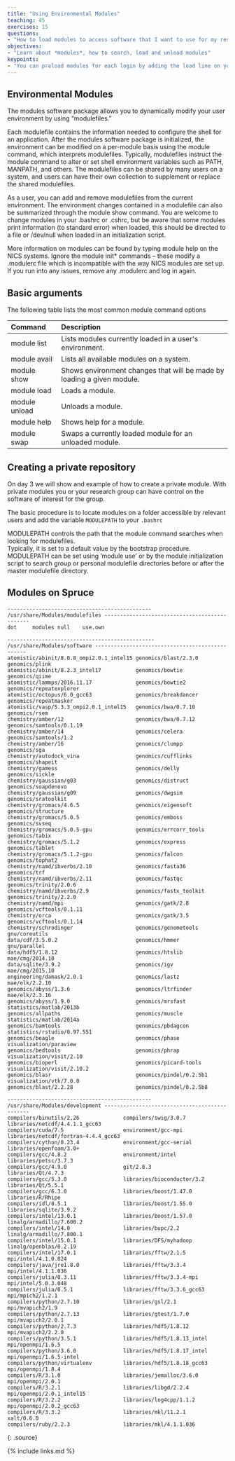 ```yaml
---
title: "Using Environmental Modules"
teaching: 45
exercises: 15
questions:
- "How to load modules to access software that I want to use for my research?"
objectives:
- "Learn about *modules*, how to search, load and unload modules"
keypoints:
- "You can preload modules for each login by adding the load line on your .bashrc"
---
```


## Environmental Modules

The modules software package allows you to dynamically modify your user environment by using “modulefiles.”

Each modulefile contains the information needed to configure the shell for an application. After the modules software package is initialized, the environment can be modified on a per-module basis using the module command, which interprets modulefiles. Typically, modulefiles instruct the module command to alter or set shell environment variables such as PATH, MANPATH, and others. The modulefiles can be shared by many users on a system, and users can have their own collection to supplement or replace the shared modulefiles.

As a user, you can add and remove modulefiles from the current environment. The environment changes contained in a modulefile can also be summarized through the module show command. You are welcome to change modules in your .bashrc or .cshrc, but be aware that some modules print information (to standard error) when loaded, this should be directed to a file or /dev/null when loaded in an initialization script.

More information on modules can be found by typing module help on the NICS systems. Ignore the module init* commands – these modify a .modulerc file which is incompatible with the way NICS modules are set up. If you run into any issues, remove any .modulerc and log in again.

## Basic arguments

The following table lists the most common module command options

| Command	| Description |
|:--------|:------------|
| module list	  | Lists modules currently loaded in a user's environment. |
| module avail  | Lists all available modules on a system. |
| module show	  | Shows environment changes that will be made by loading a given module. |
| module load	  | Loads a module. |
| module unload	| Unloads a module. |
| module help	  | Shows help for a module. |
| module swap	  | Swaps a currently loaded module for an unloaded module. |

## Creating a private repository

On day 3 we will show and example of how to create a private module.
With private modules you or your research group can have control on the software
of interest for the group.

The basic procedure is to locate modules on a folder accessible by relevant users
and add the variable `MODULEPATH` to your `.bashrc`

MODULEPATH controls the path that the module command searches when looking for
modulefiles.  
Typically, it is set  to a  default  value by the bootstrap procedure.  
MODULEPATH can be set using ’module use’ or by the module initialization
script to search group or personal modulefile directories before  or  after
the master modulefile directory.

## Modules on Spruce

~~~
---------------------------------------------- /usr/share/Modules/modulefiles ----------------------------------------------
dot     modules null    use.own

----------------------------------------------- /usr/share/Modules/software ------------------------------------------------
atomistic/abinit/8.0.8_ompi2.0.1_intel15 genomics/blast/2.3.0                     genomics/plink
atomistic/abinit/8.2.3_intel17           genomics/bowtie                          genomics/qiime
atomistic/lammps/2016.11.17              genomics/bowtie2                         genomics/repeatexplorer
atomistic/octopus/6.0_gcc63              genomics/breakdancer                     genomics/repeatmasker
atomistic/vasp/5.3.3_ompi2.0.1_intel15   genomics/bwa/0.7.10                      genomics/rsem
chemistry/amber/12                       genomics/bwa/0.7.12                      genomics/samtools/0.1.19
chemistry/amber/14                       genomics/celera                          genomics/samtools/1.2
chemistry/amber/16                       genomics/clumpp                          genomics/sga
chemistry/autodock_vina                  genomics/cufflinks                       genomics/shapeit
chemistry/gamess                         genomics/delly                           genomics/sickle
chemistry/gaussian/g03                   genomics/distruct                        genomics/soapdenovo
chemistry/gaussian/g09                   genomics/dwgsim                          genomics/sratoolkit
chemistry/gromacs/4.6.5                  genomics/eigensoft                       genomics/structure
chemistry/gromacs/5.0.5                  genomics/emboss                          genomics/svseq
chemistry/gromacs/5.0.5-gpu              genomics/errcorr_tools                   genomics/tabix
chemistry/gromacs/5.1.2                  genomics/express                         genomics/tablet
chemistry/gromacs/5.1.2-gpu              genomics/falcon                          genomics/tophat2
chemistry/namd/ibverbs/2.10              genomics/fasta36                         genomics/trf
chemistry/namd/ibverbs/2.11              genomics/fastqc                          genomics/trinity/2.0.6
chemistry/namd/ibverbs/2.9               genomics/fastx_toolkit                   genomics/trinity/2.2.0
chemistry/namd/mpi                       genomics/gatk/2.8                        genomics/vcftools/0.1.11
chemistry/orca                           genomics/gatk/3.5                        genomics/vcftools/0.1.14
chemistry/schrodinger                    genomics/genometools                     gnu/coreutils
data/cdf/3.5.0.2                         genomics/hmmer                           gnu/parallel
data/hdf5/1.8.12                         genomics/htslib                          mae/cmg/2014.10
data/sqlite/3.9.2                        genomics/igv                             mae/cmg/2015.10
engineering/damask/2.0.1                 genomics/lastz                           mae/elk/2.2.10
genomics/abyss/1.3.6                     genomics/ltrfinder                       mae/elk/2.3.16
genomics/abyss/1.9.0                     genomics/mrsfast                         statistics/matlab/2013b
genomics/allpaths                        genomics/muscle                          statistics/matlab/2014a
genomics/bamtools                        genomics/pbdagcon                        statistics/rstudio/0.97.551
genomics/beagle                          genomics/phase                           visualization/paraview
genomics/bedtools                        genomics/phrap                           visualization/visit/2.10
genomics/bioperl                         genomics/picard-tools                    visualization/visit/2.10.2
genomics/blasr                           genomics/pindel/0.2.5b1                  visualization/vtk/7.0.0
genomics/blast/2.2.28                    genomics/pindel/0.2.5b8

---------------------------------------------- /usr/share/Modules/development ----------------------------------------------
compilers/binutils/2.26              compilers/swig/3.0.7                 libraries/netcdf/4.4.1.1_gcc63
compilers/cuda/7.5                   environment/gcc-mpi                  libraries/netcdf/fortran-4.4.4_gcc63
compilers/cython/0.23.4              environment/gcc-serial               libraries/openfoam/3.0+
compilers/gcc/4.8.2                  environment/intel                    libraries/petsc/3.7.3
compilers/gcc/4.9.0                  git/2.8.3                            libraries/Qt/4.7.3
compilers/gcc/5.3.0                  libraries/bioconductor/3.2           libraries/Qt/5.5.1
compilers/gcc/6.3.0                  libraries/boost/1.47.0               libraries/R/Rhipe
compilers/idl/8.5.1                  libraries/boost/1.55.0               libraries/sqlite/3.9.2
compilers/intel/13.0.1               libraries/boost/1.57.0               linalg/armadillo/7.600.2
compilers/intel/14.0                 libraries/bupc/2.2                   linalg/armadillo/7.800.1
compilers/intel/15.0.1               libraries/DFS/myhadoop               linalg/openblas/0.2.19
compilers/intel/17.0.1               libraries/fftw/2.1.5                 mpi/intel/4.1.0.024
compilers/java/jre1.8.0              libraries/fftw/3.3.4                 mpi/intel/4.1.1.036
compilers/julia/0.3.11               libraries/fftw/3.3.4-mpi             mpi/intel/5.0.3.048
compilers/julia/0.5.1                libraries/fftw/3.3.6_gcc63           mpi/mpich2/1.2.1
compilers/python/2.7.10              libraries/gsl/2.1                    mpi/mvapich2/1.9
compilers/python/2.7.13              libraries/gtest/1.7.0                mpi/mvapich2/2.0.1
compilers/python/2.7.3               libraries/hdf5/1.8.12                mpi/mvapich2/2.2.0
compilers/python/3.5.1               libraries/hdf5/1.8.13_intel          mpi/openmpi/1.6.5
compilers/python/3.6.0               libraries/hdf5/1.8.17_intel          mpi/openmpi/1.6.5-intel
compilers/python/virtualenv          libraries/hdf5/1.8.18_gcc63          mpi/openmpi/1.8.4
compilers/R/3.1.0                    libraries/jemalloc/3.6.0             mpi/openmpi/2.0.1
compilers/R/3.2.1                    libraries/libgd/2.2.4                mpi/openmpi/2.0.1_intel15
compilers/R/3.2.2                    libraries/log4cpp/1.1.2              mpi/openmpi/2.0.2_gcc63
compilers/R/3.3.2                    libraries/mkl/11.2.1                 xalt/0.6.0
compilers/ruby/2.2.3                 libraries/mkl/4.1.1.036

~~~
{: .source}


{% include links.md %}
